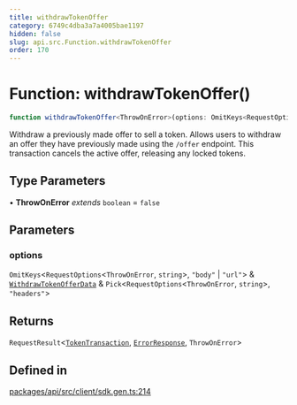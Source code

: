 ```yaml
---
title: withdrawTokenOffer
category: 6749c4dba3a7a4005bae1197
hidden: false
slug: api.src.Function.withdrawTokenOffer
order: 170
---
```


# Function: withdrawTokenOffer()

```ts
function withdrawTokenOffer<ThrowOnError>(options: OmitKeys<RequestOptions<ThrowOnError, string>, "body" | "url"> & WithdrawTokenOfferData & Pick<RequestOptions<ThrowOnError, string>, "headers">): RequestResult<TokenTransaction, ErrorResponse, ThrowOnError>
```

Withdraw a previously made offer to sell a token.
Allows users to withdraw an offer they have previously made using the `/offer` endpoint.
This transaction cancels the active offer, releasing any locked tokens.

## Type Parameters

• **ThrowOnError** *extends* `boolean` = `false`

## Parameters

### options

`OmitKeys`\<`RequestOptions`\<`ThrowOnError`, `string`\>, `"body"` \| `"url"`\> & [`WithdrawTokenOfferData`](apisrctypealiaswithdrawtokenofferdata) & `Pick`\<`RequestOptions`\<`ThrowOnError`, `string`\>, `"headers"`\>

## Returns

`RequestResult`\<[`TokenTransaction`](apisrctypealiastokentransaction), [`ErrorResponse`](apisrctypealiaserrorresponse), `ThrowOnError`\>

## Defined in

[packages/api/src/client/sdk.gen.ts:214](https://github.com/zkcloudworker/minatokens-lib/blob/main/packages/api/src/client/sdk.gen.ts#L214)
